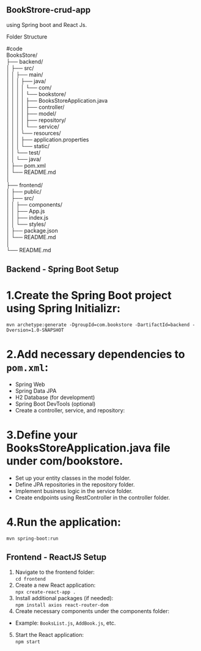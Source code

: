 ## BookStrore-crud-app
using Spring boot and React Js.

Folder Structure

#code \
BooksStore/  \
├── backend/ \
│   ├── src/ \
│   │   ├── main/ \
│   │   │   ├── java/ \
│   │   │   │   └── com/ \
│   │   │   │       └── bookstore/ \
│   │   │   │           ├── BooksStoreApplication.java \
│   │   │   │           ├── controller/ \
│   │   │   │           ├── model/ \
│   │   │   │           ├── repository/ \
│   │   │   │           └── service/ \
│   │   │   └── resources/  \
│   │   │       ├── application.properties \
│   │   │       └── static/ \
│   │   └── test/ \
│   │       └── java/ \
│   ├── pom.xml \
│   └── README.md \
│ \
├── frontend/ \
│   ├── public/ \
│   ├── src/ \
│   │   ├── components/ \
│   │   ├── App.js \
│   │   ├── index.js \
│   │   └── styles/ \
│   ├── package.json \
│   └── README.md \
│ \
└── README.md 

## Backend - Spring Boot Setup <br>
# 1.Create the Spring Boot project using Spring Initializr:
`mvn archetype:generate -DgroupId=com.bookstore -DartifactId=backend -Dversion=1.0-SNAPSHOT  `
# 2.Add necessary dependencies to `pom.xml`:
- Spring Web
- Spring Data JPA
- H2 Database (for development)
- Spring Boot DevTools (optional)
- Create a controller, service, and repository:

# 3.Define your BooksStoreApplication.java file under com/bookstore.
- Set up your entity classes in the model folder.
- Define JPA repositories in the repository folder.
- Implement business logic in the service folder.
- Create endpoints using RestController in the controller folder.
# 4.Run the application:
`mvn spring-boot:run`

## Frontend - ReactJS Setup 

1. Navigate to the frontend folder:<br>
  ` cd frontend `
2. Create a new React application:<br>
   ` npx create-react-app . `
3. Install additional packages (if needed):<br>
  ` npm install axios react-router-dom `
4. Create necessary components under the components folder:<br>
  - Example: `BooksList.js`, `AddBook.js`, etc.

5. Start the React application:<br>
  ` npm start `


